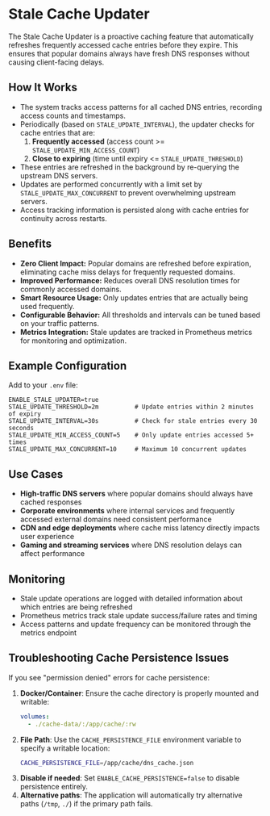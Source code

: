 # Stale Cache Updater

The Stale Cache Updater is a proactive caching feature that automatically refreshes frequently accessed cache entries before they expire. This ensures that popular domains always have fresh DNS responses without causing client-facing delays.

## How It Works
- The system tracks access patterns for all cached DNS entries, recording access counts and timestamps.
- Periodically (based on `STALE_UPDATE_INTERVAL`), the updater checks for cache entries that are:
  1. **Frequently accessed** (access count >= `STALE_UPDATE_MIN_ACCESS_COUNT`)
  2. **Close to expiring** (time until expiry <= `STALE_UPDATE_THRESHOLD`)
- These entries are refreshed in the background by re-querying the upstream DNS servers.
- Updates are performed concurrently with a limit set by `STALE_UPDATE_MAX_CONCURRENT` to prevent overwhelming upstream servers.
- Access tracking information is persisted along with cache entries for continuity across restarts.

## Benefits
- **Zero Client Impact:** Popular domains are refreshed before expiration, eliminating cache miss delays for frequently requested domains.
- **Improved Performance:** Reduces overall DNS resolution times for commonly accessed domains.
- **Smart Resource Usage:** Only updates entries that are actually being used frequently.
- **Configurable Behavior:** All thresholds and intervals can be tuned based on your traffic patterns.
- **Metrics Integration:** Stale updates are tracked in Prometheus metrics for monitoring and optimization.

## Example Configuration
Add to your `.env` file:
```
ENABLE_STALE_UPDATER=true
STALE_UPDATE_THRESHOLD=2m          # Update entries within 2 minutes of expiry
STALE_UPDATE_INTERVAL=30s          # Check for stale entries every 30 seconds
STALE_UPDATE_MIN_ACCESS_COUNT=5    # Only update entries accessed 5+ times
STALE_UPDATE_MAX_CONCURRENT=10     # Maximum 10 concurrent updates
```

## Use Cases
- **High-traffic DNS servers** where popular domains should always have cached responses
- **Corporate environments** where internal services and frequently accessed external domains need consistent performance
- **CDN and edge deployments** where cache miss latency directly impacts user experience
- **Gaming and streaming services** where DNS resolution delays can affect performance

## Monitoring
- Stale update operations are logged with detailed information about which entries are being refreshed
- Prometheus metrics track stale update success/failure rates and timing
- Access patterns and update frequency can be monitored through the metrics endpoint

## Troubleshooting Cache Persistence Issues
If you see "permission denied" errors for cache persistence:
1. **Docker/Container**: Ensure the cache directory is properly mounted and writable:
   ```yaml
   volumes:
     - ./cache-data/:/app/cache/:rw
   ```
2. **File Path**: Use the `CACHE_PERSISTENCE_FILE` environment variable to specify a writable location:
   ```bash
   CACHE_PERSISTENCE_FILE=/app/cache/dns_cache.json
   ```
3. **Disable if needed**: Set `ENABLE_CACHE_PERSISTENCE=false` to disable persistence entirely.
4. **Alternative paths**: The application will automatically try alternative paths (`/tmp`, `./`) if the primary path fails.
